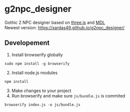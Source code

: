 # g2npc_designer
Gothic 2 NPC designer based on [three.js](https://github.com/mrdoob/three.js) and [MDL](https://getmdl.io/)  
Newest version: https://xardas49.github.io/g2npc_designer/

## Developement

1. Install browserify globally

`sudo npm install -g browserify`

2. Install node.js modules

`npm install`

3. Make changes to your project
4. Run browserify and make sure `js/bundle.js` is commited

`browserify index.js -o js/bundle.js`
